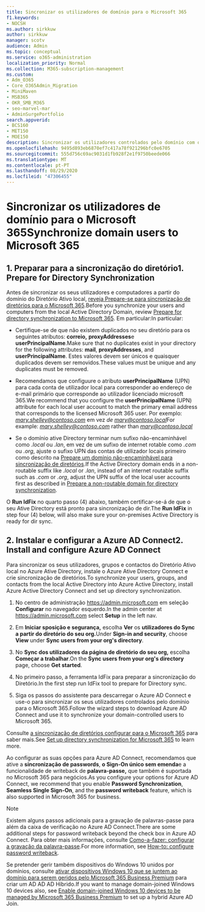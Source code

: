 ```yaml
---
title: Sincronizar os utilizadores de domínio para o Microsoft 365
f1.keywords:
- NOCSH
ms.author: sirkkuw
author: sirkkuw
manager: scotv
audience: Admin
ms.topic: conceptual
ms.service: o365-administration
localization_priority: Normal
ms.collection: M365-subscription-management
ms.custom:
- Adm_O365
- Core_O365Admin_Migration
- MiniMaven
- MSB365
- OKR_SMB_M365
- seo-marvel-mar
- AdminSurgePortfolio
search.appverid:
- BCS160
- MET150
- MOE150
description: Sincronizar os utilizadores controlados pelo domínio com o Microsoft 365 para o negócio.
ms.openlocfilehash: 9495d893eb6870ef7c417a78f921296bfc0e6705
ms.sourcegitcommit: 555d756c69ac9031d1fb928f2e1f9750beede066
ms.translationtype: MT
ms.contentlocale: pt-PT
ms.lasthandoff: 08/29/2020
ms.locfileid: "47306455"
---
```

# <a name="synchronize-domain-users-to-microsoft-365"></a><span data-ttu-id="93776-103">Sincronizar os utilizadores de domínio para o Microsoft 365</span><span class="sxs-lookup"><span data-stu-id="93776-103">Synchronize domain users to Microsoft 365</span></span>

## <a name="1-prepare-for-directory-synchronization"></a><span data-ttu-id="93776-104">1. Preparar para a sincronização do diretório</span><span class="sxs-lookup"><span data-stu-id="93776-104">1. Prepare for Directory Synchronization</span></span> 

<span data-ttu-id="93776-105">Antes de sincronizar os seus utilizadores e computadores a partir do domínio do Diretório Ativo local, [reveja Prepare-se para sincronização de diretórios para o Microsoft 365](https://docs.microsoft.com/microsoft-365/enterprise/prepare-for-directory-synchronization).</span><span class="sxs-lookup"><span data-stu-id="93776-105">Before you synchronize your users and computers from the local Active Directory Domain, review [Prepare for directory synchronization to Microsoft 365](https://docs.microsoft.com/microsoft-365/enterprise/prepare-for-directory-synchronization).</span></span> <span data-ttu-id="93776-106">Em particular:</span><span class="sxs-lookup"><span data-stu-id="93776-106">In particular:</span></span>

   - <span data-ttu-id="93776-107">Certifique-se de que não existem duplicados no seu diretório para os seguintes atributos: **correio,** **proxyAddresses**e **userPrincipalName**.</span><span class="sxs-lookup"><span data-stu-id="93776-107">Make sure that no duplicates exist in your directory for the following attributes: **mail**, **proxyAddresses**, and **userPrincipalName**.</span></span> <span data-ttu-id="93776-108">Estes valores devem ser únicos e quaisquer duplicados devem ser removidos.</span><span class="sxs-lookup"><span data-stu-id="93776-108">These values must be unique and any duplicates must be removed.</span></span>
   
   - <span data-ttu-id="93776-109">Recomendamos que configuure o atributo **userPrincipalName** (UPN) para cada conta de utilizador local para corresponder ao endereço de e-mail primário que corresponde ao utilizador licenciado microsoft 365.</span><span class="sxs-lookup"><span data-stu-id="93776-109">We recommend that you configure the **userPrincipalName** (UPN) attribute for each local user account to match the primary email address that corresponds to the licensed Microsoft 365 user.</span></span> <span data-ttu-id="93776-110">Por exemplo: *mary.shelley@contoso.com* em vez *de mary@contoso.local*</span><span class="sxs-lookup"><span data-stu-id="93776-110">For example: *mary.shelley@contoso.com* rather than *mary@contoso.local*</span></span>
   
   - <span data-ttu-id="93776-111">Se o domínio ative Directory terminar num sufixo não-encaminhável como *.local* ou *.lan*, em vez de um sufixo de internet rotable como *.com* ou *.org*, ajuste o sufixo UPN das contas de utilizador locais primeiro como descrito na [Prepare um domínio não-encaminhável para sincronização de diretórios](https://docs.microsoft.com/microsoft-365/enterprise/prepare-a-non-routable-domain-for-directory-synchronization).</span><span class="sxs-lookup"><span data-stu-id="93776-111">If the Active Directory domain ends in a non-routable suffix like *.local* or *.lan*, instead of an internet routable suffix such as *.com* or *.org*, adjust the UPN suffix of the local user accounts first as described in [Prepare a non-routable domain for directory synchronization](https://docs.microsoft.com/microsoft-365/enterprise/prepare-a-non-routable-domain-for-directory-synchronization).</span></span> 

<span data-ttu-id="93776-112">O **Run IdFix** no quarto passo (4) abaixo, também certificar-se-á de que o seu Ative Directory está pronto para sincronização de dir.</span><span class="sxs-lookup"><span data-stu-id="93776-112">The **Run IdFix** in step four (4) below, will also make sure your on-premises Active Directory is ready for dir sync.</span></span>

## <a name="2-install-and-configure-azure-ad-connect"></a><span data-ttu-id="93776-113">2. Instalar e configurar a Azure AD Connect</span><span class="sxs-lookup"><span data-stu-id="93776-113">2. Install and configure Azure AD Connect</span></span>

<span data-ttu-id="93776-114">Para sincronizar os seus utilizadores, grupos e contactos do Diretório Ativo local no Azure Ative Directory, instale o Azure Ative Directory Connect e crie sincronização de diretórios.</span><span class="sxs-lookup"><span data-stu-id="93776-114">To synchronize your users, groups, and contacts from the local Active Directory into Azure Active Directory, install Azure Active Directory Connect and set up directory synchronization.</span></span> 

 1. <span data-ttu-id="93776-115">No centro de administração <a href="https://go.microsoft.com/fwlink/p/?linkid=2024339" target="_blank">https://admin.microsoft.com</a> em seleção **Configurar** no navegador esquerdo.</span><span class="sxs-lookup"><span data-stu-id="93776-115">In the admin center at <a href="https://go.microsoft.com/fwlink/p/?linkid=2024339" target="_blank">https://admin.microsoft.com</a> select **Setup** in the left nav.</span></span>

 2. <span data-ttu-id="93776-116">Em **Iniciar sposição e segurança,** escolha **Ver** os **utilizadores do Sync a partir do diretório do seu org.**</span><span class="sxs-lookup"><span data-stu-id="93776-116">Under **Sign-in and security**, choose **View**  under **Sync users from your org's directory**.</span></span>

 3. <span data-ttu-id="93776-117">No **Sync dos utilizadores da página de diretório do seu org,** escolha **Começar a trabalhar**.</span><span class="sxs-lookup"><span data-stu-id="93776-117">On the **Sync users from your org's directory** page, choose **Get started**.</span></span>

 4. <span data-ttu-id="93776-118">No primeiro passo, a ferramenta IdFix para preparar a sincronização do Diretório.</span><span class="sxs-lookup"><span data-stu-id="93776-118">In the first step  run IdFix tool to prepare for Directory sync.</span></span>

 5. <span data-ttu-id="93776-119">Siga os passos do assistente para descarregar o Azure AD Connect e use-o para sincronizar os seus utilizadores controlados pelo domínio para o Microsoft 365.</span><span class="sxs-lookup"><span data-stu-id="93776-119">Follow the wizard steps to download Azure AD Connect and use it to synchronize your domain-controlled users to Microsoft 365.</span></span>


<span data-ttu-id="93776-120">Consulte [a sincronização de diretórios configurar para o Microsoft 365](https://docs.microsoft.com/microsoft-365/enterprise/set-up-directory-synchronization) para saber mais.</span><span class="sxs-lookup"><span data-stu-id="93776-120">See [Set up directory synchronization for Microsoft 365](https://docs.microsoft.com/microsoft-365/enterprise/set-up-directory-synchronization) to learn more.</span></span>

<span data-ttu-id="93776-121">Ao configurar as suas opções para Azure AD Connect, recomendamos que ative a **sincronização de passwords**, **o Sign-On único sem emenda**e a funcionalidade de writeback de **palavra-passe,** que também é suportada no Microsoft 365 para negócios.</span><span class="sxs-lookup"><span data-stu-id="93776-121">As you configure your options for Azure AD Connect, we recommend that you enable **Password Synchronization**, **Seamless Single Sign-On**, and the **password writeback** feature, which is also supported in Microsoft 365 for business.</span></span>

> [!NOTE]
> <span data-ttu-id="93776-122">Existem alguns passos adicionais para a gravação de palavras-passe para além da caixa de verificação no Azure AD Connect.</span><span class="sxs-lookup"><span data-stu-id="93776-122">There are some additional steps for password writeback beyond the check box in Azure AD Connect.</span></span> <span data-ttu-id="93776-123">Para obter mais informações, consulte [Como-a-fazer: configurar a gravação da palavra-passe](https://docs.microsoft.com/azure/active-directory/authentication/howto-sspr-writeback).</span><span class="sxs-lookup"><span data-stu-id="93776-123">For more information, see [How-to: configure password writeback](https://docs.microsoft.com/azure/active-directory/authentication/howto-sspr-writeback).</span></span> 

<span data-ttu-id="93776-124">Se pretender gerir também dispositivos do Windows 10 unidos por domínios, consulte [ativar dispositivos Windows 10 que se juntem ao domínio para serem geridos pelo Microsoft 365 Business Premium](manage-windows-devices.md) para criar um AD AD AD Híbrido.</span><span class="sxs-lookup"><span data-stu-id="93776-124">If you want to manage domain-joined Windows 10 devices also, see [Enable domain-joined Windows 10 devices to be managed by Microsoft 365 Business Premium](manage-windows-devices.md) to set up a hybrid Azure AD Join.</span></span> 